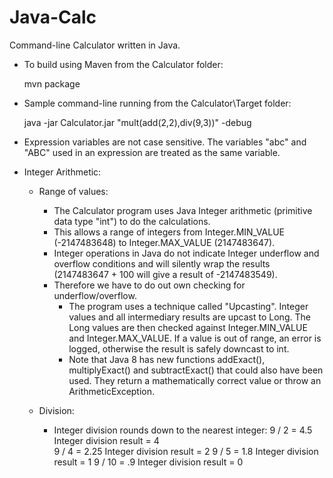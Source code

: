 # Java-Calc
Command-line Calculator written in Java.

- To build using Maven from the Calculator folder:

    mvn package

- Sample command-line running from the Calculator\Target folder:

    java -jar Calculator.jar "mult(add(2,2),div(9,3))"  -debug

- Expression variables are not case sensitive. The variables "abc" and "ABC" used in an 
  expression are treated as the same variable.

- Integer Arithmetic:

    - Range of values:
        - The Calculator program uses Java Integer arithmetic (primitive data type "int") to do the calculations.
        - This allows a range of integers from Integer.MIN_VALUE (-2147483648) to Integer.MAX_VALUE (2147483647).
        - Integer operations in Java do not indicate Integer underflow and overflow conditions and will silently
          wrap the results (2147483647 + 100 will give a result of -2147483549).
        - Therefore we have to do out own checking for underflow/overflow.
            - The program uses a technique called "Upcasting". Integer values and all intermediary results are
              upcast to Long. The Long values are then checked against Integer.MIN_VALUE and Integer.MAX_VALUE.
              If a value is out of range, an error is logged, otherwise the result is safely downcast to int.
            - Note that Java 8 has new functions addExact(), multiplyExact() and subtractExact() that could also
              have been used. They return a mathematically correct value or throw an ArithmeticException.

    - Division:
        - Integer division rounds down to the nearest integer:
              9 / 2  = 4.5    Integer division result = 4     
              9 / 4  = 2.25   Integer division result = 2
              9 / 5  = 1.8    Integer division result = 1
              9 / 10 =  .9    Integer division result = 0
